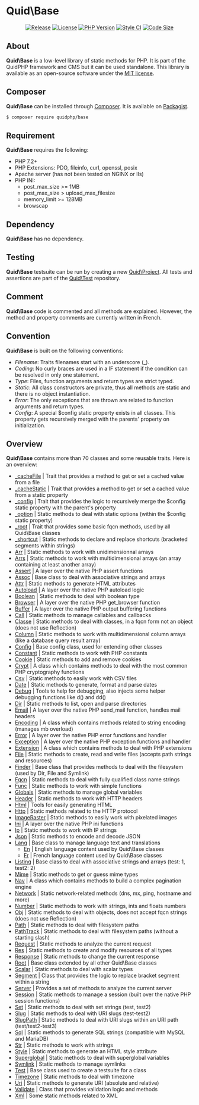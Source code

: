 # Quid\Base
<p align='center'>
  <a href='https://packagist.org/packages/quidphp/base'><img src='https://img.shields.io/github/v/release/quidphp/base' alt='Release' /></a>
  <a href='https://github.com/quidphp/base/blob/master/LICENSE'><img src='https://img.shields.io/github/license/quidphp/base' alt='License' /></a>
  <a href='https://www.php.net'><img src='https://img.shields.io/packagist/php-v/quidphp/base' alt='PHP Version' /></a>
  <a href='https://styleci.io'><img src='https://styleci.io/repos/203664262/shield' alt='Style CI' /></a>
  <a href='https://github.com/quidphp/base'><img src='https://img.shields.io/github/languages/code-size/quidphp/base' alt='Code Size' /></a>
</p>

## About
**Quid\Base** is a low-level library of static methods for PHP. It is part of the QuidPHP framework and CMS but it can be used standalone. This library is available as an open-source software under the [MIT license](LICENSE).

## Composer
**Quid\Base** can be installed through [Composer](https://getcomposer.org). It is available on [Packagist](https://packagist.org/packages/quidphp/base).
``` bash
$ composer require quidphp/base
```

## Requirement
**Quid\Base** requires the following:
- PHP 7.2+
- PHP Extensions: PDO, fileinfo, curl, openssl, posix
- Apache server (has not been tested on NGINX or IIs)
- PHP INI:
	- post_max_size >= 1MB
	- post_max_size > upload_max_filesize
	- memory_limit >= 128MB
	- browscap

## Dependency
**Quid\Base** has no dependency.

## Testing
**Quid\Base** testsuite can be run by creating a new [Quid\Project](https://github.com/quidphp/project). All tests and assertions are part of the [Quid\Test](https://github.com/quidphp/test) repository.

## Comment
**Quid\Base** code is commented and all methods are explained. However, the method and property comments are currently written in French.

## Convention
**Quid\Base** is built on the following conventions:
- *Filename*: Traits filenames start with an underscore (_).
- *Coding*: No curly braces are used in a IF statement if the condition can be resolved in only one statement.
- *Type*: Files, function arguments and return types are strict typed.
- *Static*: All class constructors are private, thus all methods are static and there is no object instantiation.
- *Error*: The only exceptions that are thrown are related to function arguments and return types.
- *Config*: A special $config static property exists in all classes. This property gets recursively merged with the parents' property on initialization.

## Overview
**Quid\Base** contains more than 70 classes and some reusable traits. Here is an overview:
- [_cacheFile](src/_cacheFile.php) | Trait that provides a method to get or set a cached value from a file
- [_cacheStatic](src/_cacheStatic.php) | Trait that provides a method to get or set a cached value from a static property
- [_config](src/_config.php) | Trait that provides the logic to recursively merge the $config static property with the parent's property
- [_option](src/_option.php) | Static methods to deal with static options (within the $config static property)
- [_root](src/_root.php) | Trait that provides some basic fqcn methods, used by all Quid\Base classes
- [_shortcut](src/_shortcut.php) | Static methods to declare and replace shortcuts (bracketed segments within strings)
- [Arr](src/Arr.php) | Static methods to work with unidimensionnal arrays
- [Arrs](src/Arrs.php) | Static methods to work with multidimensional arrays (an array containing at least another array)
- [Assert](src/Assert.php) | A layer over the native PHP assert functions
- [Assoc](src/Assoc.php) | Base class to deal with associative strings and arrays
- [Attr](src/Attr.php) | Static methods to generate HTML attributes
- [Autoload](src/Autoload.php) | A layer over the native PHP autoload logic
- [Boolean](src/Boolean.php) | Static methods to deal with boolean type
- [Browser](src/Browser.php) | A layer over the native PHP get_browser function
- [Buffer](src/Buffer.php) | A layer over the native PHP output buffering functions
- [Call](src/Call.php) | Static methods to manage callables and callbacks
- [Classe](src/Classe.php) | Static methods to deal with classes, in a fqcn form not an object (does not use Reflection)
- [Column](src/Column.php) | Static methods to work with multidimensional column arrays (like a database query result array)
- [Config](src/Config.php) | Base config class, used for extending other classes
- [Constant](src/Constant.php) | Static methods to work with PHP constants
- [Cookie](src/Cookie.php) | Static methods to add and remove cookies
- [Crypt](src/Crypt.php) | A class which contains methods to deal with the most common PHP cryptography functions
- [Csv](src/Csv.php) | Static methods to easily work with CSV files
- [Date](src/Date.php) | Static methods to generate, format and parse dates
- [Debug](src/Debug.php) | Tools to help for debugging, also injects some helper debugging functions like d() and dd()
- [Dir](src/Dir.php) | Static methods to list, open and parse directories
- [Email](src/Email.php) | A layer over the native PHP send_mail function, handles mail headers
- [Encoding](src/Encoding.php) | A class which contains methods related to string encoding (manages mb overload)
- [Error](src/Error.php) | A layer over the native PHP error functions and handler
- [Exception](src/Exception.php) | A layer over the native PHP exception functions and handler
- [Extension](src/Extension.php) | A class which contains methods to deal with PHP extensions
- [File](src/File.php) | Static methods to create, read and write files (accepts path strings and resources)
- [Finder](src/Finder.php) | Base class that provides methods to deal with the filesystem (used by Dir, File and Symlink)
- [Fqcn](src/Fqcn.php) | Static methods to deal with fully qualified class name strings
- [Func](src/Func.php) | Static methods to work with simple functions
- [Globals](src/Globals.php) | Static methods to manage global variables
- [Header](src/Header.php) | Static methods to work with HTTP headers
- [Html](src/Html.php) | Tools for easily generating HTML
- [Http](src/Http.php) | Static methods related to the HTTP protocol
- [ImageRaster](src/ImageRaster.php) | Static methods to easily work with pixelated images
- [Ini](src/Ini.php) | A layer over the native PHP ini functions
- [Ip](src/Ip.php) | Static methods to work with IP strings
- [Json](src/Json.php) | Static methods to encode and decode JSON
- [Lang](src/Lang.php) | Base class to manage language text and translations
	- [En](src/Lang/En.php) | English language content used by Quid\Base classes
	- [Fr](src/Lang/Fr.php) | French language content used by Quid\Base classes
- [Listing](src/Listing.php) | Base class to deal with associative strings and arrays (test: 1, test2: 2)
- [Mime](src/Mime.php) | Static methods to get or guess mime types
- [Nav](src/Nav.php) | A class which contains methods to build a complex pagination engine
- [Network](src/Network.php) | Static network-related methods (dns, mx, ping, hostname and more)
- [Number](src/Number.php) | Static methods to work with strings, ints and floats numbers
- [Obj](src/Obj.php) | Static methods to deal with objects, does not accept fqcn strings (does not use Reflection)
- [Path](src/Path.php) | Static methods to deal with filesystem paths
- [PathTrack](src/PathTrack.php) | Static methods to deal with filesystem paths (without a starting slash)
- [Request](src/Request.php) | Static methods to analyze the current request
- [Res](src/Res.php) | Static methods to create and modify resources of all types
- [Response](src/Response.php) | Static methods to change the current response
- [Root](src/Root.php) | Base class extended by all other Quid\Base classes
- [Scalar](src/Scalar.php) | Static methods to deal with scalar types
- [Segment](src/Segment.php) | Class that provides the logic to replace bracket segment within a string
- [Server](src/Server.php) | Provides a set of methods to analyze the current server
- [Session](src/Session.php) | Static methods to manage a session (built over the native PHP session functions)
- [Set](src/Set.php) | Static methods to deal with set strings (test, test2)
- [Slug](src/Slug.php) | Static methods to deal with URI slugs (test-test2)
- [SlugPath](src/SlugPath.php) | Static methods to deal with URI slugs within an URI path (test/test2-test3)
- [Sql](src/Sql.php) | Static methods to generate SQL strings (compatible with MySQL and MariaDB)
- [Str](src/Str.php) | Static methods to work with strings
- [Style](src/Style.php) | Static methods to generate an HTML style attribute
- [Superglobal](src/Superglobal.php) | Static methods to deal with superglobal variables
- [Symlink](src/Symlink.php) | Static methods to manage symlinks
- [Test](src/Test.php) | Base class used to create a testsuite for a class
- [Timezone](src/Timezone.php) | Static methods to deal with timezone
- [Uri](src/Uri.php) | Static methods to generate URI (absolute and relative)
- [Validate](src/Validate.php) | Class that provides validation logic and methods
- [Xml](src/Xml.php) | Some static methods related to XML